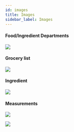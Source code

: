 ```yaml
---
id: images
title: Images
sidebar_label: Images
---
```


#### Food/Ingredient Departments

![](https://github.com/GroceriStar/creative/blob/master/fetch-examples/departments-structure.png)


#### Grocery list
![](https://github.com/GroceriStar/creative/blob/master/fetch-examples/grocery-list-structure.png)


#### Ingredient
![](https://github.com/GroceriStar/creative/blob/master/fetch-examples/ingredient-structure.png)


#### Measurements
![](https://github.com/GroceriStar/creative/blob/master/fetch-examples/measurements-structure.png)

![](https://github.com/GroceriStar/creative/blob/master/fetch-examples/measurements2.png)
